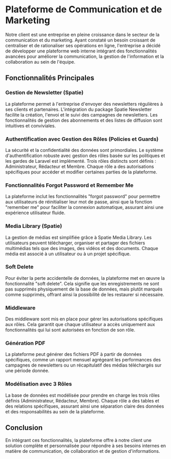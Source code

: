 # Plateforme de Communication et de Marketing

Notre client est une entreprise en pleine croissance dans le secteur de la communication et du marketing. Ayant constaté un besoin croissant de centraliser et de rationaliser ses opérations en ligne, l'entreprise a décidé de développer une plateforme web interne intégrant des fonctionnalités avancées pour améliorer la communication, la gestion de l'information et la collaboration au sein de l'équipe.

## Fonctionnalités Principales

### Gestion de Newsletter (Spatie)

La plateforme permet à l'entreprise d'envoyer des newsletters régulières à ses clients et partenaires. L'intégration du package Spatie Newsletter facilite la création, l'envoi et le suivi des campagnes de newsletters. Les fonctionnalités de gestion des abonnements et des listes de diffusion sont intuitives et conviviales.

### Authentification avec Gestion des Rôles (Policies et Guards)

La sécurité et la confidentialité des données sont primordiales. Le système d'authentification robuste avec gestion des rôles basée sur les politiques et les gardes de Laravel est implémenté. Trois rôles distincts sont définis : Administrateur, Rédacteur et Membre. Chaque rôle a des autorisations spécifiques pour accéder et modifier certaines parties de la plateforme.

### Fonctionnalités Forgot Password et Remember Me

La plateforme inclut les fonctionnalités "forgot password" pour permettre aux utilisateurs de réinitialiser leur mot de passe, ainsi que la fonction "remember me" pour faciliter la connexion automatique, assurant ainsi une expérience utilisateur fluide.

### Media Library (Spatie)

La gestion de médias est simplifiée grâce à Spatie Media Library. Les utilisateurs peuvent télécharger, organiser et partager des fichiers multimédias tels que des images, des vidéos et des documents. Chaque média est associé à un utilisateur ou à un projet spécifique.

### Soft Delete

Pour éviter la perte accidentelle de données, la plateforme met en œuvre la fonctionnalité "soft delete". Cela signifie que les enregistrements ne sont pas supprimés physiquement de la base de données, mais plutôt marqués comme supprimés, offrant ainsi la possibilité de les restaurer si nécessaire.

### Middleware

Des middleware sont mis en place pour gérer les autorisations spécifiques aux rôles. Cela garantit que chaque utilisateur a accès uniquement aux fonctionnalités qui lui sont autorisées en fonction de son rôle.

### Génération PDF

La plateforme peut générer des fichiers PDF à partir de données spécifiques, comme un rapport mensuel agrégeant les performances des campagnes de newsletters ou un récapitulatif des médias téléchargés sur une période donnée.

### Modélisation avec 3 Rôles

La base de données est modélisée pour prendre en charge les trois rôles définis (Administrateur, Rédacteur, Membre). Chaque rôle a des tables et des relations spécifiques, assurant ainsi une séparation claire des données et des responsabilités au sein de la plateforme.

## Conclusion

En intégrant ces fonctionnalités, la plateforme offre à notre client une solution complète et personnalisée pour répondre à ses besoins internes en matière de communication, de collaboration et de gestion d'informations.
